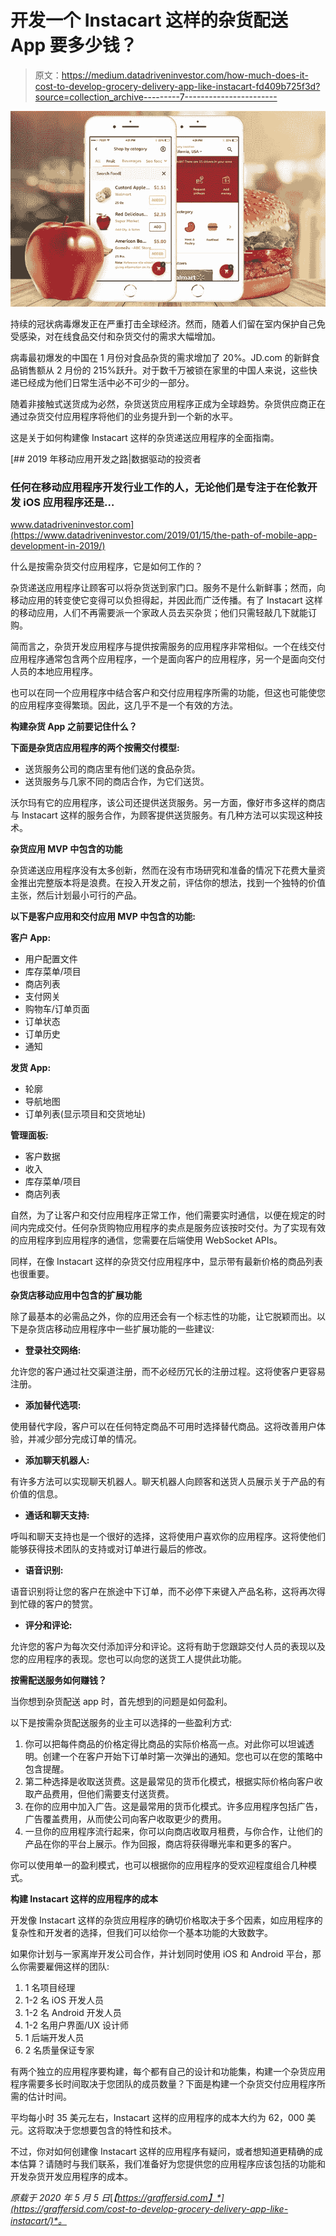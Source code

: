 # 开发一个 Instacart 这样的杂货配送 App 要多少钱？

> 原文：<https://medium.datadriveninvestor.com/how-much-does-it-cost-to-develop-grocery-delivery-app-like-instacart-fd409b725f3d?source=collection_archive---------7----------------------->

![](img/0cd562be6e50c89603ef2fffa43a431d.png)

持续的冠状病毒爆发正在严重打击全球经济。然而，随着人们留在室内保护自己免受感染，对在线食品交付和杂货交付的需求大幅增加。

病毒最初爆发的中国在 1 月份对食品杂货的需求增加了 20%。JD.com 的新鲜食品销售额从 2 月份的 215%跃升。对于数千万被锁在家里的中国人来说，这些快递已经成为他们日常生活中必不可少的一部分。

随着非接触式送货成为必然，杂货送货应用程序正成为全球趋势。杂货供应商正在通过杂货交付应用程序将他们的业务提升到一个新的水平。

这是关于如何构建像 Instacart 这样的杂货递送应用程序的全面指南。

[](https://www.datadriveninvestor.com/2019/01/15/the-path-of-mobile-app-development-in-2019/) [## 2019 年移动应用开发之路|数据驱动的投资者

### 任何在移动应用程序开发行业工作的人，无论他们是专注于在伦敦开发 iOS 应用程序还是…

www.datadriveninvestor.com](https://www.datadriveninvestor.com/2019/01/15/the-path-of-mobile-app-development-in-2019/) 

什么是按需杂货交付应用程序，它是如何工作的？

杂货递送应用程序让顾客可以将杂货送到家门口。服务不是什么新鲜事；然而，向移动应用的转变使它变得可以负担得起，并因此而广泛传播。有了 Instacart 这样的移动应用，人们不再需要派一个家政人员去买杂货；他们只需轻敲几下就能订购。

简而言之，杂货开发应用程序与提供按需服务的应用程序非常相似。一个在线交付应用程序通常包含两个应用程序，一个是面向客户的应用程序，另一个是面向交付人员的本地应用程序。

也可以在同一个应用程序中结合客户和交付应用程序所需的功能，但这也可能使您的应用程序变得繁琐。因此，这几乎不是一个有效的方法。

**构建杂货 App 之前要记住什么？**

**下面是杂货店应用程序的两个按需交付模型:**

*   送货服务公司的商店里有他们送的食品杂货。
*   送货服务与几家不同的商店合作，为它们送货。

沃尔玛有它的应用程序，该公司还提供送货服务。另一方面，像好市多这样的商店与 Instacart 这样的服务合作，为顾客提供送货服务。有几种方法可以实现这种技术。

**杂货应用 MVP 中包含的功能**

杂货递送应用程序没有太多创新，然而在没有市场研究和准备的情况下花费大量资金推出完整版本将是浪费。在投入开发之前，评估你的想法，找到一个独特的价值主张，然后计划最小可行的产品。

**以下是客户应用和交付应用 MVP 中包含的功能:**

**客户 App:**

*   用户配置文件
*   库存菜单/项目
*   商店列表
*   支付网关
*   购物车/订单页面
*   订单状态
*   订单历史
*   通知

**发货 App:**

*   轮廓
*   导航地图
*   订单列表(显示项目和交货地址)

**管理面板:**

*   客户数据
*   收入
*   库存菜单/项目
*   商店列表

自然，为了让客户和交付应用程序正常工作，他们需要实时通信，以便在规定的时间内完成交付。任何杂货购物应用程序的卖点是服务应该按时交付。为了实现有效的应用程序到应用程序的通信，您需要在后端使用 WebSocket APIs。

同样，在像 Instacart 这样的杂货交付应用程序中，显示带有最新价格的商品列表也很重要。

**杂货店移动应用中包含的扩展功能**

除了最基本的必需品之外，你的应用还会有一个标志性的功能，让它脱颖而出。以下是杂货店移动应用程序中一些扩展功能的一些建议:

*   **登录社交网络:**

允许您的客户通过社交渠道注册，而不必经历冗长的注册过程。这将使客户更容易注册。

*   **添加替代选项:**

使用替代字段，客户可以在任何特定商品不可用时选择替代商品。这将改善用户体验，并减少部分完成订单的情况。

*   **添加聊天机器人:**

有许多方法可以实现聊天机器人。聊天机器人向顾客和送货人员展示关于产品的有价值的信息。

*   **通话和聊天支持:**

呼叫和聊天支持也是一个很好的选择，这将使用户喜欢你的应用程序。这将使他们能够获得技术团队的支持或对订单进行最后的修改。

*   **语音识别:**

语音识别将让您的客户在旅途中下订单，而不必停下来键入产品名称，这将再次得到忙碌的客户的赞赏。

*   **评分和评论:**

允许您的客户为每次交付添加评分和评论。这将有助于您跟踪交付人员的表现以及您的应用程序的表现。您也可以向您的送货工人提供此功能。

**按需配送服务如何赚钱？**

当你想到杂货配送 app 时，首先想到的问题是如何盈利。

以下是按需杂货配送服务的业主可以选择的一些盈利方式:

1.  你可以把每件商品的价格定得比商品的实际价格高一点。对此你可以坦诚透明。创建一个在客户开始下订单时第一次弹出的通知。您也可以在您的策略中包含提醒。
2.  第二种选择是收取送货费。这是最常见的货币化模式，根据实际价格向客户收取产品费用，但他们需要支付送货费。
3.  在你的应用中加入广告。这是最常用的货币化模式。许多应用程序包括广告，广告覆盖费用，从而使公司向客户收取更少的费用。
4.  一旦你的应用程序流行起来，你可以向商店收取月租费，与你合作，让他们的产品在你的平台上展示。作为回报，商店将获得曝光率和更多的客户。

你可以使用单一的盈利模式，也可以根据你的应用程序的受欢迎程度组合几种模式。

**构建 Instacart 这样的应用程序的成本**

开发像 Instacart 这样的杂货应用程序的确切价格取决于多个因素，如应用程序的复杂性和开发者的选择，但我们可以给你一个基本功能的大致数字。

如果你计划与一家离岸开发公司合作，并计划同时使用 iOS 和 Android 平台，那么你需要雇佣这样的团队:

1.  1 名项目经理
2.  1-2 名 iOS 开发人员
3.  1-2 名 Android 开发人员
4.  1-2 名用户界面/UX 设计师
5.  1 后端开发人员
6.  2 名质量保证专家

有两个独立的应用程序要构建，每个都有自己的设计和功能集，构建一个杂货应用程序需要多长时间取决于您团队的成员数量？下面是构建一个杂货交付应用程序所需的估计时间。

平均每小时 35 美元左右，Instacart 这样的应用程序的成本大约为 62，000 美元。这将取决于您想要包含的特性和技术。

不过，你对如何创建像 Instacart 这样的应用程序有疑问，或者想知道更精确的成本估算？请随时与我们联系，我们准备好为您提供您的应用程序应该包括的功能和开发杂货开发应用程序的成本。

*原载于 2020 年 5 月 5 日*[*【https://graffersid.com】*](https://graffersid.com/cost-to-develop-grocery-delivery-app-like-instacart/)*。*